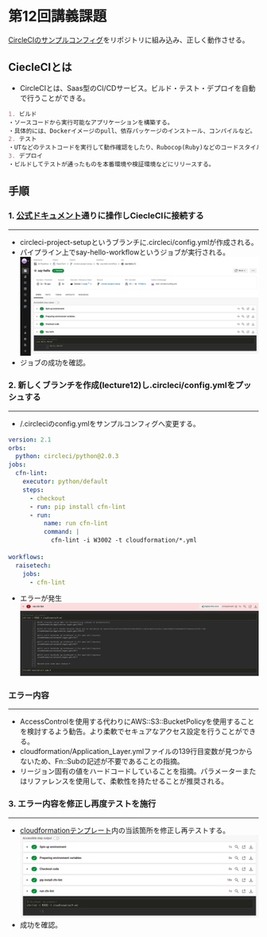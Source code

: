 # 第12回講義課題

[CircleCIのサンプルコンフィグ](https://github.com/MasatoshiMizumoto/raisetech_documents/tree/main/aws/samples/circleci)をリポジトリに組み込み、正しく動作させる。

## CiecleCIとは

- CircleCIとは、Saas型のCI/CDサービス。ビルド・テスト・デプロイを自動で行うことができる。  
  
```markdown
1. ビルド
・ソースコードから実行可能なアプリケーションを構築する。  
・具体的には、Dockerイメージのpull、依存パッケージのインストール、コンパイルなど。 
2. テスト  
・UTなどのテストコードを実行して動作確認をしたり、Rubocop(Ruby)などのコードスタイルチェックなどを行う。  
3. デプロイ
・ビルドしてテストが通ったものを本番環境や検証環境などにリリースする。
```

## 手順  

### 1. [公式ドキュメント](https://circleci.com/docs/ja/getting-started/)通りに操作しCiecleCIに接続する

---

- circleci-project-setupというブランチに.circleci/config.ymlが作成される。
- パイプライン上でsay-hello-workflowというジョブが実行される。
    ![helloworld](images12/helloworld.png)
- ジョブの成功を確認。

### 2. 新しくブランチを作成(lecture12)し.circleci/config.ymlをプッシュする

---

- /.circleciのconfig.ymlをサンプルコンフィグへ変更する。

```yml
version: 2.1
orbs:
  python: circleci/python@2.0.3
jobs:
  cfn-lint:
    executor: python/default
    steps:
      - checkout
      - run: pip install cfn-lint
      - run:
          name: run cfn-lint
          command: |
            cfn-lint -i W3002 -t cloudformation/*.yml   

workflows:
  raisetech:
    jobs:
      - cfn-lint
```

- エラーが発生
![fail](images12/fail.png)

### エラー内容

---

- AccessControlを使用する代わりにAWS::S3::BucketPolicyを使用することを検討するよう勧告。より柔軟でセキュアなアクセス設定を行うことができる。
- cloudformation/Application_Layer.ymlファイルの139行目変数が見つからないため、Fn::Subの記述が不要であることの指摘。
- リージョン固有の値をハードコードしていることを指摘。パラメーターまたはリファレンスを使用して、柔軟性を持たせることが推奨される。

### 3. エラー内容を修正し再度テストを施行

---

- [cloudformationテンプレート](/cloudformation/)内の当該箇所を修正し再テストする。
   ![success](images12/success.png)
- 成功を確認。